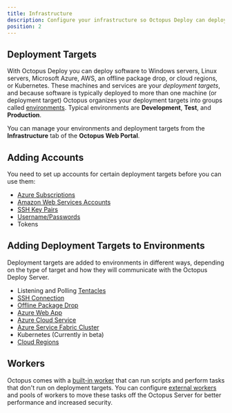```yaml
---
title: Infrastructure
description: Configure your infrastructure so Octopus Deploy can deploy software to your Windows servers, Linux servers, Microsoft Azure, AWS, an offline package drop, or Cloud Regions.
position: 2
---
```


## Deployment Targets

With Octopus Deploy you can deploy software to Windows servers, Linux servers, Microsoft Azure, AWS, an offline package drop, or cloud regions, or Kubernetes. These machines and services are your *deployment targets*, and because software is typically deployed to more than one machine (or deployment target) Octopus organizes your deployment targets into groups called [environments](/docs/infrastructure/environments/index.md). Typical environments are **Development**, **Test**, and **Production**.

You can manage your environments and deployment targets from the **Infrastructure** tab of the **Octopus Web Portal**.

## Adding Accounts

You need to set up accounts for certain deployment targets before you can use them:

- [Azure Subscriptions](/docs/azure/index.md)
- [Amazon Web Services Accounts](/docs/infrastructure/aws/index.md)
- [SSH Key Pairs](/docs/infrastructure/ssh-targets/ssh-key-pair.md)
- [Username/Passwords](/docs/infrastructure/ssh-targets/username-and-password.md)
- Tokens

## Adding Deployment Targets to Environments

Deployment targets are added to environments in different ways, depending on the type of target and how they will communicate with the Octopus Deploy Server.

- Listening and Polling [Tentacles](/docs/infrastructure/windows-targets/index.md)
- [SSH Connection](/docs/infrastructure/ssh-targets/index.md)
- [Offline Package Drop](/docs/infrastructure/offline-package-drop.md)
- [Azure Web App](/docs/infrastructure/azure/web-app-targets/index.md)
- [Azure Cloud Service](/docs/infrastructure/azure/cloud-service-targets/index.md)
- [Azure Service Fabric Cluster](/docs/infrastructure/azure/service-fabric-cluster-targets/index/md)
- Kubernetes (Currently in beta)
- [Cloud Regions](/docs/infrastructure/cloud-regions.md)

## Workers

Octopus comes with a [built-in worker](/docs/administration/workers/built-in-worker.md) that can run scripts and perform tasks that don't run on deployment targets. You can configure [external workers](/docs/infrastructure/workers/index.md) and pools of workers to move these tasks off the Octopus Server for better performance and increased security.
